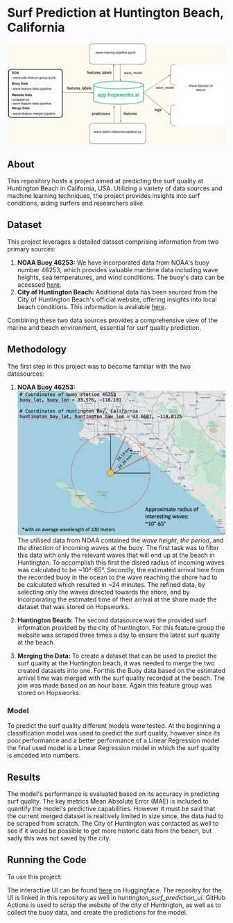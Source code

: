 # Surf Prediction at Huntington Beach, California

![Project Overview](resources/architecture_wave_model.png)

## About
This repository hosts a project aimed at predicting the surf quality at Huntington Beach in California, USA. Utilizing a variety of data sources and machine learning techniques, the project provides insights into surf conditions, aiding surfers and researchers alike.

## Dataset
This project leverages a detailed dataset comprising information from two primary sources:
1. **NOAA Buoy 46253:** We have incorporated data from NOAA's buoy number 46253, which provides valuable maritime data including wave heights, sea temperatures, and wind conditions. The buoy's data can be accessed [here](https://www.ndbc.noaa.gov/station_page.php?station=46253&uom=M&tz=STN).
2. **City of Huntington Beach:** Additional data has been sourced from the City of Huntington Beach's official website, offering insights into local beach conditions. This information is available [here](https://www.huntingtonbeachca.gov/residents/beach_info/livebeachcondition.cfm).

Combining these two data sources provides a comprehensive view of the marine and beach environment, essential for surf quality prediction.

## Methodology
The first step in this project was to become familiar with the two datasources: 
1. **NOAA Buoy 46253:** 
![Visualization of the Buoy and the Huntington Beach](resources/eda.png)
The utilised data from NOAA contained the *wave height*, *the period*, and *the direction* of incoming waves at the buoy. The first task was to filter this data with only the relevant waves that will end up at the beach in Huntington. To accomplish this first the disred radius of incoming waves was calculated to be  ~10°-65°. Secondly, the estimated arrival time from the recorded buoy in the ocean to the wave reaching the shore had to be calculated which resulted in ~24 minutes. The refined data, by selecting only the waves directed towards the shore, and by incorporating the estimated time of their arrival at the shore made  the dataset that was stored on Hopsworks.

2. **Huntington Beach:**
The second datasource was the provided surf information provided by the city of huntington. For this feature group the website was scraped three times a day to ensure the latest surf quality at the beach.

3. **Merging the Data:**
To create a dataset that can be used to predict the surf quality at the Huntington beach, it was needed to merge the two created datasets into one. For this the Buoy data based on the estimated arrival time was merged with the surf quality recorded at the beach. The join was made based on an hour base. Again this feature group was stored on Hopsworks.

### Model
To predict the surf quality different models were tested. At the beginning a classification model was used to predict the surf quality, however since its poor performance and a better performance of a Linear Regression model the final used model is a Linear Regression model in which the surf quality is encoded into numbers.

## Results
The model's performance is evaluated based on its accuracy in predicting surf quality. The key metrics Mean Absolute Error (MAE) is included to quantify the model's predictive capabilities. However it must be said that the current merged dataset is realtively limited in size since, the data had to be scraped from scratch. The City of Huntington was contacted as well to see if it would be possible to get more historic data from the beach, but sadly this was not saved by the city. 

## Running the Code
To use this project:

The interactive UI can be found [here](https://huggingface.co/spaces/MischaTomasz/huntington_surf_prediction_ui) on Huggingface. The repositry for the UI is linked in this repository as well in *huntington_surf_prediction_ui*.
GitHub Actions is used to scrap the website of the city of Huntington, as well as to collect the buoy data, and create the predictions for the model.
